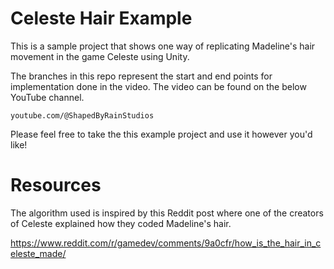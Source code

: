# Celeste Hair Example

This is a sample project that shows one way of replicating Madeline's hair movement in the game Celeste using Unity.

The branches in this repo represent the start and end points for implementation done in the video. The video can be found on the below YouTube channel.

`youtube.com/@ShapedByRainStudios`

Please feel free to take the this example project and use it however you'd like!

# Resources

The algorithm used is inspired by this Reddit post where one of the creators of Celeste explained how they coded Madeline's hair.

https://www.reddit.com/r/gamedev/comments/9a0cfr/how_is_the_hair_in_celeste_made/
